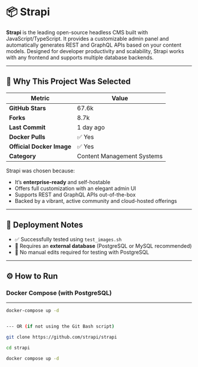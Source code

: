 # 📦 Strapi

**Strapi** is the leading open-source headless CMS built with JavaScript/TypeScript. It provides a customizable admin panel and automatically generates REST and GraphQL APIs based on your content models. Designed for developer productivity and scalability, Strapi works with any frontend and supports multiple database backends.

---

## 🚀 Why This Project Was Selected

| Metric                   | Value           |
|--------------------------|-----------------|
| **GitHub Stars**         | 67.6k           |
| **Forks**                | 8.7k            |
| **Last Commit**          | 1 day ago       |
| **Docker Pulls**         | ✅ Yes          |
| **Official Docker Image**| ✅ Yes          |
| **Category**             | Content Management Systems |

Strapi was chosen because:
- It’s **enterprise-ready** and self-hostable
- Offers full customization with an elegant admin UI
- Supports REST and GraphQL APIs out-of-the-box
- Backed by a vibrant, active community and cloud-hosted offerings

---

## 🧪 Deployment Notes

- ✅ Successfully tested using `test_images.sh`
- 💾 Requires an **external database** (PostgreSQL or MySQL recommended)
- 🧰 No manual edits required for testing with PostgreSQL

---

## ⚙️ How to Run

### Docker Compose (with PostgreSQL)
---

```bash
docker-compose up -d


--- OR (if not using the Git Bash script)

git clone https://github.com/strapi/strapi

cd strapi

docker compose up -d
